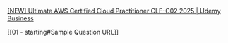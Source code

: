 [[NEW] Ultimate AWS Certified Cloud Practitioner CLF-C02 2025 | Udemy Business](https://vwgi.udemy.com/course/aws-certified-cloud-practitioner-new/)

[[01 - starting#Sample Question URL]]

